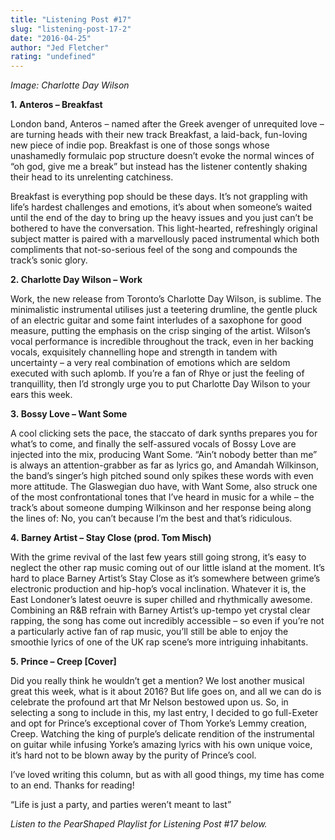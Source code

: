 ```yaml
---
title: "Listening Post #17"
slug: "listening-post-17-2"
date: "2016-04-25"
author: "Jed Fletcher"
rating: "undefined"
---
```


_Image: Charlotte Day Wilson_

**1. Anteros – Breakfast**

London band, Anteros – named after the Greek avenger of unrequited love – are turning heads with their new track Breakfast, a laid-back, fun-loving new piece of indie pop. Breakfast is one of those songs whose unashamedly formulaic pop structure doesn’t evoke the normal winces of “oh god, give me a break” but instead has the listener contently shaking their head to its unrelenting catchiness.

Breakfast is everything pop should be these days. It’s not grappling with life’s hardest challenges and emotions, it’s about when someone’s waited until the end of the day to bring up the heavy issues and you just can’t be bothered to have the conversation. This light-hearted, refreshingly original subject matter is paired with a marvellously paced instrumental which both compliments that not-so-serious feel of the song and compounds the track’s sonic glory.

**2. Charlotte Day Wilson – Work**

Work, the new release from Toronto’s Charlotte Day Wilson, is sublime. The minimalistic instrumental utilises just a teetering drumline, the gentle pluck of an electric guitar and some faint interludes of a saxophone for good measure, putting the emphasis on the crisp singing of the artist. Wilson’s vocal performance is incredible throughout the track, even in her backing vocals, exquisitely channelling hope and strength in tandem with uncertainty – a very real combination of emotions which are seldom executed with such aplomb. If you’re a fan of Rhye or just the feeling of tranquillity, then I’d strongly urge you to put Charlotte Day Wilson to your ears this week.

**3. Bossy Love – Want Some**

A cool clicking sets the pace, the staccato of dark synths prepares you for what’s to come, and finally the self-assured vocals of Bossy Love are injected into the mix, producing Want Some. “Ain’t nobody better than me” is always an attention-grabber as far as lyrics go, and Amandah Wilkinson, the band’s singer’s high pitched sound only spikes these words with even more attitude. The Glaswegian duo have, with Want Some, also struck one of the most confrontational tones that I’ve heard in music for a while – the track’s about someone dumping Wilkinson and her response being along the lines of: No, you can’t because I’m the best and that’s ridiculous.

**4. Barney Artist – Stay Close (prod. Tom Misch)**

With the grime revival of the last few years still going strong, it’s easy to neglect the other rap music coming out of our little island at the moment. It’s hard to place Barney Artist’s Stay Close as it’s somewhere between grime’s electronic production and hip-hop’s vocal inclination. Whatever it is, the East Londoner’s latest oeuvre is super chilled and rhythmically awesome. Combining an R&B refrain with Barney Artist’s up-tempo yet crystal clear rapping, the song has come out incredibly accessible – so even if you’re not a particularly active fan of rap music, you’ll still be able to enjoy the smoothie lyrics of one of the UK rap scene’s more intriguing inhabitants.

**5. Prince – Creep \[Cover\]**

Did you really think he wouldn’t get a mention? We lost another musical great this week, what is it about 2016? But life goes on, and all we can do is celebrate the profound art that Mr Nelson bestowed upon us. So, in selecting a song to include in this, my last entry, I decided to go full-Exeter and opt for Prince’s exceptional cover of Thom Yorke’s Lemmy creation, Creep. Watching the king of purple’s delicate rendition of the instrumental on guitar while infusing Yorke’s amazing lyrics with his own unique voice, it’s hard not to be blown away by the purity of Prince’s cool.

I’ve loved writing this column, but as with all good things, my time has come to an end. Thanks for reading!

“Life is just a party, and parties weren’t meant to last”

_Listen to the PearShaped Playlist for Listening Post #17 below._
